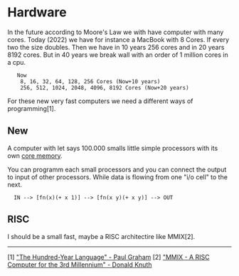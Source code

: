 # Hardware

In the future according to Moore's Law we with have computer with many cores.
Today (2022) we have for instance a MacBook with 8 Cores. If every two the
size doubles. Then we have in 10 years 256 cores and in 20 years 8192 cores.
But in 40 years we break wall with an order of 1 million cores in a cpu.


```
   Now                      
    8, 16, 32, 64, 128, 256 Cores (Now+10 years)
    256, 512, 1024, 2048, 4096, 8192 Cores (Now+20 years)
```

For these new very fast computers we need a different ways of programming[1].

## New

A computer with let says 100.000 smalls little simple processors with its own [core memory](https://en.wikipedia.org/wiki/Magnetic-core_memory).

You can programm each small processors and you can connect the output to input of other processors.
While data is flowing from one "i/o cell" to the next.

```
  IN --> [fn(x)(+ x 1)] --> [fn(x y)(+ x y)] --> OUT
```

## RISC

I should be a small fast, maybe a RISC architectire like MMIX[2].

---

[1] ["The Hundred-Year Language" - Paul Graham](http://www.paulgraham.com/hundred.html)
[2] ["MMIX - A RISC Computer for the 3rd Millennium" - Donald Knuth](https://mmix.cs.hm.edu/index.html)
